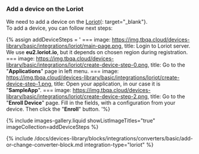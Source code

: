 ### Add a device on the Loriot

We need to add a device on the [Loriot](https://loriot.io){: target="_blank"}.   
To add a device, you can follow next steps:

{% assign addDeviceSteps = '
    ===
        image: https://img.tbqa.cloud/devices-library/basic/integrations/loriot/main-page.png,
        title: Login to Loriot server. We use **eu2.loriot.io**, but it depends on chosen region during registration.
    ===
        image: https://img.tbqa.cloud/devices-library/basic/integrations/loriot/create-device-step-0.png,
        title: Go to the "**Applications**" page in left menu.
    ===
        image: https://img.tbqa.cloud/devices-library/basic/integrations/loriot/create-device-step-1.png,
        title: Open your application, in our case it is "**SampleApp**".
    ===
        image: https://img.tbqa.cloud/devices-library/basic/integrations/loriot/create-device-step-2.png,
        title: Go to the "**Enroll Device**" page. Fill in the fields, with a configuration from your device. Then click the "**Enroll**" button.
'%}

{% include images-gallery.liquid showListImageTitles="true" imageCollection=addDeviceSteps %}


{% include /docs/devices-library/blocks/integrations/converters/basic/add-or-change-converter-block.md integration-type="loriot" %}

